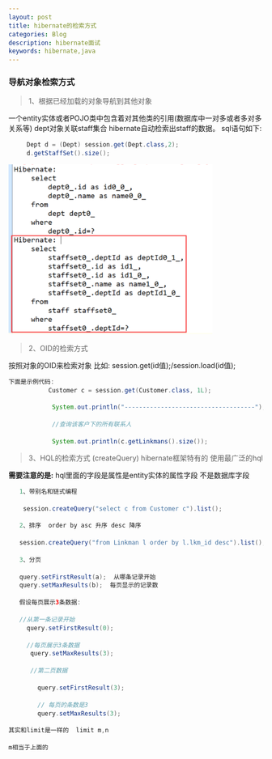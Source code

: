 ```yaml
---
layout: post
title: hibernate的检索方式
categories: Blog
description: hibernate面试
keywords: hibernate,java
---
```


### 导航对象检索方式

>1、根据已经加载的对象导航到其他对象

一个entity实体或者POJO类中包含着对其他类的引用(数据库中一对多或者多对多关系等)
dept对象关联staff集合 hibernate自动检索出staff的数据。  sql语句如下:

```java
     Dept d = (Dept) session.get(Dept.class,2);
     d.getStaffSet().size();
```
    

<img src="/images/blog/javaEE/2018_03_08hibernateQuery.PNG" width="80%" height="40%" border="black" alt="检索sql语句" />

>2、OID的检索方式

按照对象的OID来检索对象  比如: session.get(id值);/session.load(id值);

```java
下面是示例代码:
           Customer c = session.get(Customer.class, 1L);
		    
		    System.out.println("------------------------------------");
		    
		    //查询该客户下的所有联系人
		    
		    System.out.println(c.getLinkmans().size());

```

>3、HQL的检索方式 (createQuery) hibernate框架特有的 使用最广泛的hql 

<b>需要注意的是:</b> hql里面的字段是属性是entity实体的属性字段 不是数据库字段
```java
   1、带别名和链式编程

    session.createQuery("select c from Customer c").list();

   2、排序  order by asc 升序 desc 降序

   session.createQuery("from Linkman l order by l.lkm_id desc").list();

   3、分页

   query.setFirstResult(a);  从哪条记录开始 
   query.setMaxResults(b);  每页显示的记录数

   假设每页展示3条数据:

   //从第一条记录开始
     query.setFirstResult(0);

     //每页展示3条数据
      query.setMaxResults(3);

      //第二页数据
     
        query.setFirstResult(3);

		// 每页的条数是3
		query.setMaxResults(3);

其实和limit是一样的  limit m,n

m相当于上面的 



```


